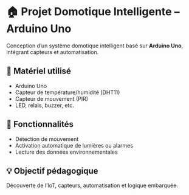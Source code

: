 # 🏠 Projet Domotique Intelligente – Arduino Uno

Conception d’un système domotique intelligent basé sur **Arduino Uno**, intégrant capteurs et automatisation.

## 🔧 Matériel utilisé

- Arduino Uno
- Capteur de température/humidité (DHT11)
- Capteur de mouvement (PIR)
- LED, relais, buzzer, etc.

## 🔌 Fonctionnalités

- Détection de mouvement
- Activation automatique de lumières ou alarmes
- Lecture des données environnementales


## 💡 Objectif pédagogique

Découverte de l’IoT, capteurs, automatisation et logique embarquée.

